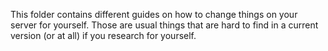 This folder contains different guides on how to change things on your server for yourself.
Those are usual things that are hard to find in a current version (or at all) if you research for yourself.